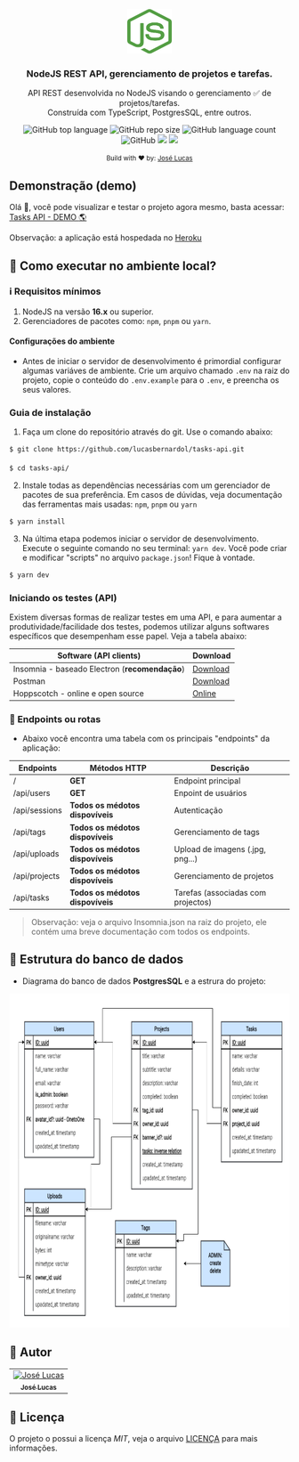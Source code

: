 <div align="center">
  <img src="./.github/assets/node.svg" width="80px" height="80px" />
  <h3>NodeJS REST API, gerenciamento de projetos e tarefas.</h3>

  <p align="center">
    API REST desenvolvida no NodeJS visando o gerenciamento ✅ de projetos/tarefas.<br/> 
    Construída com TypeScript, PostgresSQL, entre outros.
  </p>  
</div>

<div align="center">
  <img alt="GitHub top language" src="https://img.shields.io/github/languages/top/lucasbernardol/tasks-api">

  <img alt="GitHub repo size" src="https://img.shields.io/github/repo-size/lucasbernardol/tasks-api">

  <img alt="GitHub language count" src="https://img.shields.io/github/languages/count/lucasbernardol/tasks-api">

  <img alt="GitHub" src="https://img.shields.io/github/license/lucasbernardol/tasks-api">

  <img src="https://pyheroku-badge.herokuapp.com/?app=tasksnode-api&path=/&style=flat" />

  <a href="https://github.com/prettier/prettier">
    <img src="https://img.shields.io/badge/code_style-prettier-ff69b4.svg?style=flat" />
  </a>
</div>

<p align="center">
  <small>Build with ❤️ by: <a href="https://github.com/lucasbernardol">José Lucas</a></small>
</p>

## Demonstração (demo)

Olá :wave:, você pode visualizar e testar o projeto agora mesmo, basta
acessar: [Tasks API - DEMO :earth_americas:](https://tasksnode-api.herokuapp.com/)

Observação: a aplicação está hospedada no [Heroku](https://www.heroku.com/)

## :wrench: Como executar no ambiente local?

### :information_source: Requisitos mínimos

1. NodeJS na versão **16.x** ou superior.
2. Gerenciadores de pacotes como: `npm`, `pnpm` ou `yarn`.

#### Configurações do ambiente

- Antes de iniciar o servidor de desenvolvimento
  é primordial configurar algumas variáves de ambiente. Crie um arquivo chamado `.env` na raiz do projeto, copie o conteúdo do `.env.example` para o `.env`, e preencha os seus valores.

### Guia de instalação

1. Faça um clone do repositório através do git. Use o comando abaixo:

```bash
$ git clone https://github.com/lucasbernardol/tasks-api.git

$ cd tasks-api/
```

2. Instale todas as dependências necessárias com um gerenciador de pacotes
   de sua preferência. Em casos de dúvidas, veja documentação das ferramentas mais usadas: `npm`, `pnpm` ou `yarn`

```bash
$ yarn install
```

3. Na última etapa podemos iniciar o servidor de desenvolvimento. Execute o seguinte
   comando no seu terminal: `yarn dev`. Você pode criar e modificar "scripts" no arquivo `package.json`! Fique à vontade.

```bash
$ yarn dev
```

### Iniciando os testes (API)

Existem diversas formas de realizar testes em uma API, e para
aumentar a produtividade/facilidade dos testes, podemos utilizar alguns softwares
específicos que desempenham esse papel. Veja a tabela abaixo:

| Software (API clients)                         | Download                                   |
| ---------------------------------------------- | ------------------------------------------ |
| Insomnia - baseado Electron (**recomendação**) | [Download](https://insomnia.rest/download) |
| Postman                                        | [Download](https://www.postman.com/)       |
| Hoppscotch - online e open source              | [Online](https://hoppscotch.io/pt-br)      |

### :pushpin: Endpoints ou rotas

- Abaixo você encontra uma tabela com os principais "endpoints" da aplicação:

| Endpoints     | Métodos HTTP                     | Descrição                          |
| ------------- | -------------------------------- | ---------------------------------- |
| /             | **GET**                          | Endpoint principal                 |
| /api/users    | **GET**                          | Enpoint de usuários                |
| /api/sessions | **Todos os médotos dispovíveis** | Autenticação                       |
| /api/tags     | **Todos os médotos dispovíveis** | Gerenciamento de tags              |
| /api/uploads  | **Todos os médotos dispovíveis** | Upload de imagens (.jpg, png...)   |
| /api/projects | **Todos os médotos dispovíveis** | Gerenciamento de projetos          |
| /api/tasks    | **Todos os médotos dispovíveis** | Tarefas (associadas com projectos) |

> Observação: veja o arquivo Insomnia.json na raiz do projeto, ele contém uma breve documentação com todos os endpoints.

## :file_folder: Estrutura do banco de dados

- Diagrama do banco de dados **PostgresSQL** e a estrura do projeto:

<img 
  src="diagrams/database.png" 
  alt="Database" 
  with="700" 
  height="600" 
/>

## :boy: Autor

<table class="author">
  <tr>
    <td align="center">
      <a href="https://github.com/lucasbernardol">
        <img src="https://avatars.githubusercontent.com/u/82418341?v=4" 
        width="100px;" alt="José Lucas"/>
        <br/>
        <sub>
          <b>José Lucas</b>
        </sub>
      </a>
    </td>
  </tr>
</table>

## 📝 Licença

O projeto o possui a licença _MIT_, veja o arquivo [LICENÇA](LICENSE) para mais informações.
